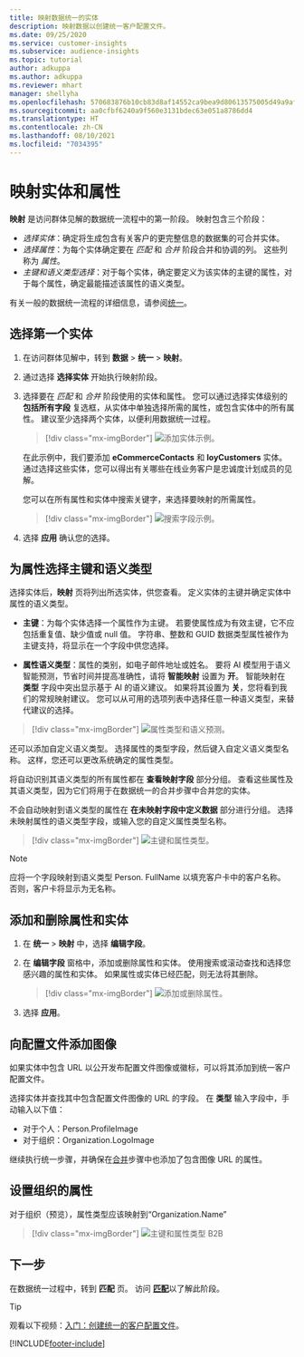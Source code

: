 ```yaml
---
title: 映射数据统一的实体
description: 映射数据以创建统一客户配置文件。
ms.date: 09/25/2020
ms.service: customer-insights
ms.subservice: audience-insights
ms.topic: tutorial
author: adkuppa
ms.author: adkuppa
ms.reviewer: mhart
manager: shellyha
ms.openlocfilehash: 570683876b10cb83d8af14552ca9bea9d80613575005d49a9af37cc16b8e75c9
ms.sourcegitcommit: aa0cfbf6240a9f560e3131bdec63e051a8786dd4
ms.translationtype: HT
ms.contentlocale: zh-CN
ms.lasthandoff: 08/10/2021
ms.locfileid: "7034395"
---
```

# <a name="map-entities-and-attributes"></a>映射实体和属性

**映射** 是访问群体见解的数据统一流程中的第一阶段。 映射包含三个阶段：

- *选择实体*：确定将生成包含有关客户的更完整信息的数据集的可合并实体。
- *选择属性*：为每个实体确定要在 *匹配* 和 *合并* 阶段合并和协调的列。 这些列称为 *属性*。
- *主键和语义类型选择*：对于每个实体，确定要定义为该实体的主键的属性，对于每个属性，确定最能描述该属性的语义类型。

有关一般的数据统一流程的详细信息，请参阅[统一](data-unification.md)。

## <a name="select-the-first-entities"></a>选择第一个实体

1. 在访问群体见解中，转到 **数据** > **统一** > **映射**。

2. 通过选择 **选择实体** 开始执行映射阶段。

3. 选择要在 *匹配* 和 *合并* 阶段使用的实体和属性。 您可以通过选择实体级别的 **包括所有字段** 复选框，从实体中单独选择所需的属性，或包含实体中的所有属性。 建议至少选择两个实体，以便利用数据统一过程。

   > [!div class="mx-imgBorder"]
   > ![添加实体示例。](media/data-manager-configure-map-add-entities-example.png "添加实体示例")

   在此示例中，我们要添加 **eCommerceContacts** 和 **loyCustomers** 实体。 通过选择这些实体，您可以得出有关哪些在线业务客户是忠诚度计划成员的见解。
   
   您可以在所有属性和实体中搜索关键字，来选择要映射的所需属性。
   
     > [!div class="mx-imgBorder"]
   > ![搜索字段示例。](media/data-manager-configure-map-search-fields-example.png "搜索字段示例")

4. 选择 **应用** 确认您的选择。

## <a name="select-primary-key-and-semantic-type-for-attributes"></a>为属性选择主键和语义类型

选择实体后，**映射** 页将列出所选实体，供您查看。 定义实体的主键并确定实体中属性的语义类型。

- **主键**：为每个实体选择一个属性作为主键。 若要使属性成为有效主键，它不应包括重复值、缺少值或 null 值。 字符串、整数和 GUID 数据类型属性被作为主键支持，将显示在一个字段中供您选择。

- **属性语义类型**：属性的类别，如电子邮件地址或姓名。 要将 AI 模型用于语义智能预测，节省时间并提高准确性，请将 **智能映射** 设置为 **开**。 智能映射在 **类型** 字段中突出显示基于 AI 的语义建议。 如果将其设置为 **关**，您将看到我们的常规映射建议。 您可以从可用的选项列表中选择任意一种语义类型，来替代建议的选择。

> [!div class="mx-imgBorder"]
> ![属性类型和语义预测。](media/data-manager-configure-map-add-attributes-semantic-prediction.png "属性类型和语义预测")

还可以添加自定义语义类型。 选择属性的类型字段，然后键入自定义语义类型名称。 这样，您还可以更改系统确定的属性类型。

将自动识别其语义类型的所有属性都在 **查看映射字段** 部分分组。 查看这些属性及其语义类型，因为它们将用于在数据统一的合并步骤中合并您的实体。

不会自动映射到语义类型的属性在 **在未映射字段中定义数据** 部分进行分组。 选择未映射属性的语义类型字段，或输入您的自定义属性类型名称。

> [!div class="mx-imgBorder"]
> ![主键和属性类型。](media/data-manager-configure-map-add-attributes.png "主键和属性类型")

> [!NOTE]
> 应将一个字段映射到语义类型 Person. FullName 以填充客户卡中的客户名称。 否则，客户卡将显示为无名称。 

## <a name="add-and-remove-attributes-and-entities"></a>添加和删除属性和实体

1. 在 **统一** > **映射** 中，选择 **编辑字段**。

2. 在 **编辑字段** 窗格中，添加或删除属性和实体。 使用搜索或滚动查找和选择您感兴趣的属性和实体。 如果属性或实体已经匹配，则无法将其删除。

   > [!div class="mx-imgBorder"]
   > ![添加或删除属性。](media/configure-data-map-edit.png "添加或删除属性")

3. 选择 **应用**。

## <a name="add-images-to-profiles"></a>向配置文件添加图像

如果实体中包含 URL 以公开发布配置文件图像或徽标，可以将其添加到统一客户配置文件。

选择实体并查找其中包含配置文件图像的 URL 的字段。 在 **类型** 输入字段中，手动输入以下值： 
- 对于个人：Person.ProfileImage
- 对于组织：Organization.LogoImage

继续执行统一步骤，并确保在[合并](merge-entities.md)步骤中也添加了包含图像 URL 的属性。

## <a name="set-attributes-for-organizations"></a>设置组织的属性

对于组织（预览），属性类型应该映射到“Organization.Name”
> [!div class="mx-imgBorder"]
> ![主键和属性类型 B2B](media/configure-data-map-edit-b2b.png "主键和属性类型 B2B")

## <a name="next-step"></a>下一步

在数据统一过程中，转到 **匹配** 页。 访问 [**匹配**](match-entities.md)以了解此阶段。

> [!TIP]
> 观看以下视频：[入门：创建统一的客户配置文件](https://youtu.be/oBfGEhucAxs)。


[!INCLUDE[footer-include](../includes/footer-banner.md)]